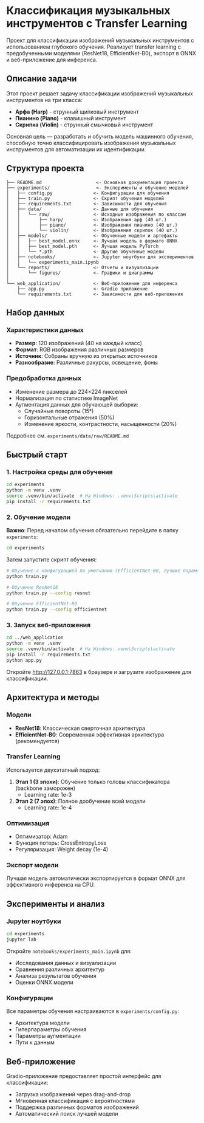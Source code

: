 # Классификация музыкальных инструментов с Transfer Learning

Проект для классификации изображений музыкальных инструментов с использованием глубокого обучения. Реализует transfer learning с предобученными моделями (ResNet18, EfficientNet-B0), экспорт в ONNX и веб-приложение для инференса.

## Описание задачи

Этот проект решает задачу классификации изображений музыкальных инструментов на три класса:
- **Арфа (Harp)** - струнный щипковый инструмент
- **Пианино (Piano)** - клавишный инструмент  
- **Скрипка (Violin)** - струнный смычковый инструмент

Основная цель — разработать и обучить модель машинного обучения, способную точно классифицировать изображения музыкальных инструментов для автоматизации их идентификации.

## Структура проекта

```
├── README.md                    <- Основная документация проекта
├── experiments/                 <- Эксперименты и обучение моделей
│   ├── config.py               <- Конфигурации для обучения
│   ├── train.py                <- Скрипт обучения моделей
│   ├── requirements.txt        <- Зависимости для обучения
│   ├── data/                   <- Данные для обучения
│   │   └── raw/                <- Исходные изображения по классам
│   │       ├── harp/           <- Изображения арф (40 шт.)
│   │       ├── piano/          <- Изображения пианино (40 шт.)
│   │       └── violin/         <- Изображения скрипок (40 шт.)
│   ├── models/                 <- Обученные модели и артефакты
│   │   ├── best_model.onnx     <- Лучшая модель в формате ONNX
│   │   ├── best_model.pth      <- Лучшая модель PyTorch
│   │   └── *.pth               <- Другие обученные модели
│   ├── notebooks/              <- Jupyter ноутбуки для экспериментов
│   │   └── experiments_main.ipynb
│   └── reports/                <- Отчеты и визуализации
│       └── figures/            <- Графики и диаграммы
│
└── web_application/            <- Веб-приложение для инференса
    ├── app.py                  <- Gradio приложение
    └── requirements.txt        <- Зависимости для веб-приложения
```

## Набор данных

### Характеристики данных
- **Размер**: 120 изображений (40 на каждый класс)
- **Формат**: RGB изображения различных размеров
- **Источник**: Собраны вручную из открытых источников
- **Разнообразие**: Различные ракурсы, освещение, фоны

### Предобработка данных
- Изменение размера до 224×224 пикселей
- Нормализация по статистике ImageNet
- Аугментация данных для обучающей выборки:
  - Случайные повороты (15°)
  - Горизонтальные отражения (50%)
  - Изменение яркости, контрастности, насыщенности (20%)

Подробнее см. `experiments/data/raw/README.md`

## Быстрый старт

### 1. Настройка среды для обучения
```bash
cd experiments
python -m venv .venv
source .venv/bin/activate  # На Windows: .venv\Scripts\activate
pip install -r requirements.txt
```

### 2. Обучение модели
**Важно**: Перед началом обучения обязательно перейдите в папку `experiments`:
```bash
cd experiments
```

Затем запустите скрипт обучения:
```bash
# Обучение с конфигурацией по умолчанию (EfficientNet-B0, лучшие параметры)
python train.py

# Обучение ResNet18
python train.py --config resnet

# Обучение EfficientNet-B0
python train.py --config efficientnet
```

### 3. Запуск веб-приложения
```bash
cd ../web_application
python -m venv .venv
source .venv/bin/activate  # На Windows: venv\Scripts\activate
pip install -r requirements.txt
python app.py
```

Откройте http://127.0.0.1:7863 в браузере и загрузите изображение для классификации.

## Архитектура и методы

### Модели
- **ResNet18**: Классическая сверточная архитектура
- **EfficientNet-B0**: Современная эффективная архитектура (рекомендуется)

### Transfer Learning
Используется двухэтапный подход:
1. **Этап 1 (3 эпохи)**: Обучение только головы классификатора (backbone заморожен)
   - Learning rate: 1e-3
2. **Этап 2 (7 эпох)**: Полное дообучение всей модели
   - Learning rate: 1e-4

### Оптимизация
- Оптимизатор: Adam
- Функция потерь: CrossEntropyLoss
- Регуляризация: Weight decay (1e-4)


### Экспорт модели
Лучшая модель автоматически экспортируется в формат ONNX для эффективного инференса на CPU.

## Эксперименты и анализ

### Jupyter ноутбуки
```bash
cd experiments
jupyter lab
```

Откройте `notebooks/experiments_main.ipynb` для:
- Исследования данных и визуализации
- Сравнения различных архитектур
- Анализа результатов обучения
- Оценки ONNX модели

### Конфигурации
Все параметры обучения настраиваются в `experiments/config.py`:
- Архитектура модели
- Гиперпараметры обучения
- Параметры аугментации
- Пути к данным

## Веб-приложение

Gradio-приложение предоставляет простой интерфейс для классификации:
- Загрузка изображений через drag-and-drop
- Мгновенная классификация с вероятностями
- Поддержка различных форматов изображений
- Автоматический поиск лучшей модели